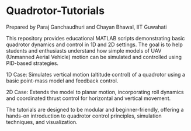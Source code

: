 # Quadrotor-Tutorials

Prepared by Paraj Ganchaudhuri and Chayan Bhawal, IIT Guwahati

This repository provides educational MATLAB scripts demonstrating basic quadrotor dynamics and control in 1D and 2D settings. The goal is to help students and enthusiasts understand how simple models of UAV (Unmanned Aerial Vehicle) motion can be simulated and controlled using PID-based strategies.

1D Case: Simulates vertical motion (altitude control) of a quadrotor using a basic point-mass model and feedback control.

2D Case: Extends the model to planar motion, incorporating roll dynamics and coordinated thrust control for horizontal and vertical movement.

The tutorials are designed to be modular and beginner-friendly, offering a hands-on introduction to quadrotor control principles, simulation techniques, and visualization.
